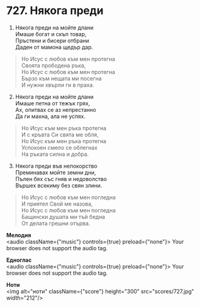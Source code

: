 # 727. Някога преди  

1. Някога преди на мойте длани  
Имаше богат и скъп товар,  
Пръстени и бисери отбрани  
Даден от мамона щедър дар.  

> Но Исус с любов към мен протегна  
> Своята прободена ръка,  
> Но Исус с любов към мен протегна  
> Бързо към нещата ми посегна  
> И нужни хвърли ги в праха.  

2. Някога преди на мойте длани  
Имаше петна от тежък грях,  
Ах, опитвах се аз непрестанно  
Да ги махна, ала не успях.  

> Но Исус към мен ръка протегна  
> И с кръвта Си свята ме обля,  
> Но Исус към мен ръка протегна  
> Успокоен смело се облегнах  
> На ръката силна и добра.  

3. Някога преди във непокорство  
Преминавах мойте земни дни,  
Пълен бях със гняв и недоволство  
Вършех всекиму без свян злини.  

> Но Исус с любов към мен погледна  
> И приятел Свой ме назова,  
> Но Исус с любов към мен погледна  
> Бащински душата ми тъй бедна  
> От делата грешни отърва.  

__Мелодия__  
<audio className={"music"} controls={true} preload={"none"}><source src="mp3/727.mp3" type="audio/mpeg"/>
Your browser does not support the audio tag.
</audio>  

__Едноглас__  
<audio className={"music"} controls={true} preload={"none"}><source src="transp/727.mp3" type="audio/mpeg"/>
Your browser does not support the audio tag.
</audio>  

__Ноти__  
<img alt="ноти" className={"score"} height="300" src="scores/727.jpg" width="212"/>
